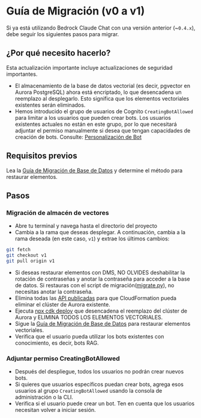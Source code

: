 # Guía de Migración (v0 a v1)

Si ya está utilizando Bedrock Claude Chat con una versión anterior (~`0.4.x`), debe seguir los siguientes pasos para migrar.

## ¿Por qué necesito hacerlo?

Esta actualización importante incluye actualizaciones de seguridad importantes.

- El almacenamiento de la base de datos vectorial (es decir, pgvector en Aurora PostgreSQL) ahora está encriptado, lo que desencadena un reemplazo al desplegarlo. Esto significa que los elementos vectoriales existentes serán eliminados.
- Hemos introducido el grupo de usuarios de Cognito `CreatingBotAllowed` para limitar a los usuarios que pueden crear bots. Los usuarios existentes actuales no están en este grupo, por lo que necesitará adjuntar el permiso manualmente si desea que tengan capacidades de creación de bots. Consulte: [Personalización de Bot](../../README.md#bot-personalization)

## Requisitos previos

Lea la [Guía de Migración de Base de Datos](./DATABASE_MIGRATION_es-ES.md) y determine el método para restaurar elementos.

## Pasos

### Migración de almacén de vectores

- Abre tu terminal y navega hasta el directorio del proyecto
- Cambia a la rama que deseas desplegar. A continuación, cambia a la rama deseada (en este caso, `v1`) y extrae los últimos cambios:

```sh
git fetch
git checkout v1
git pull origin v1
```

- Si deseas restaurar elementos con DMS, NO OLVIDES deshabilitar la rotación de contraseñas y anotar la contraseña para acceder a la base de datos. Si restauras con el script de migración([migrate.py](./migrate.py)), no necesitas anotar la contraseña.
- Elimina todas las [API publicadas](../PUBLISH_API_es-ES.md) para que CloudFormation pueda eliminar el clúster de Aurora existente.
- Ejecuta [npx cdk deploy](../README.md#deploy-using-cdk) que desencadena el reemplazo del clúster de Aurora y ELIMINA TODOS LOS ELEMENTOS VECTORIALES.
- Sigue la [Guía de Migración de Base de Datos](./DATABASE_MIGRATION_es-ES.md) para restaurar elementos vectoriales.
- Verifica que el usuario pueda utilizar los bots existentes con conocimiento, es decir, bots RAG.

### Adjuntar permiso CreatingBotAllowed

- Después del despliegue, todos los usuarios no podrán crear nuevos bots.
- Si quieres que usuarios específicos puedan crear bots, agrega esos usuarios al grupo `CreatingBotAllowed` usando la consola de administración o la CLI.
- Verifica si el usuario puede crear un bot. Ten en cuenta que los usuarios necesitan volver a iniciar sesión.